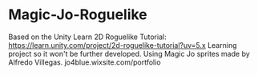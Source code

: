 # Magic-Jo-Roguelike
Based on the Unity Learn 2D Roguelike Tutorial: https://learn.unity.com/project/2d-roguelike-tutorial?uv=5.x
Learning project so it won't be further developed. 
Using Magic Jo sprites made by Alfredo Villegas. jo4blue.wixsite.com/portfolio
